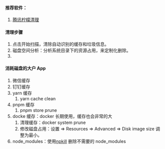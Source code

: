 #### 推荐软件：

1. [腾讯柠檬清理](https://lemon.qq.com/)

#### 清理步骤

1. 点击开始扫描，清除自动识别的缓存和垃圾信息。
2. 磁盘空间分析：分析系统目录下的资源占用，来定制化删除。
3.

#### 消耗磁盘的大户 App

1. 微信缓存
2. 钉钉缓存
3. yarn 缓存
   1. yarn cache clean
4. pnpm 缓存
   1. pnpm store prune
5. docke 缓存：docker 长期使用，缓存也会非常的大
   1. 清理缓存：docker system prune
   2. 修改磁盘占用：设置 => Resources => Advanced => Disk image size 调整为最小。
6. node_modules：使用[npkill](https://github.com/voidcosmos/npkill) 删除不需要的 node_modules
